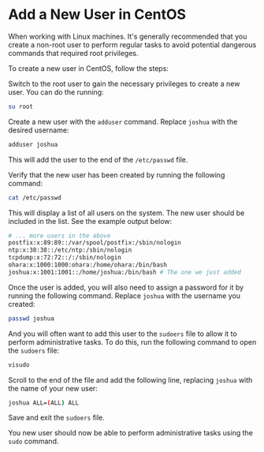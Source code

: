 # Add a New User in CentOS

When working with Linux machines. It's generally recommended that you create a non-root user to perform regular tasks to avoid potential dangerous commands that required root privileges.

To create a new user in CentOS, follow the steps:

Switch to the root user to gain the necessary privileges to create a new user. You can do the running:

```sh
su root
```

Create a new user with the `adduser` command. Replace `joshua` with the desired username:

```sh
adduser joshua
```

This will add the user to the end of the `/etc/passwd` file.

Verify that the new user has been created by running the following command:

```sh
cat /etc/passwd
```

This will display a list of all users on the system. The new user should be included in the list. See the example output below:

```sh
# ... more users in the above
postfix:x:89:89::/var/spool/postfix:/sbin/nologin
ntp:x:38:38::/etc/ntp:/sbin/nologin
tcpdump:x:72:72::/:/sbin/nologin
ohara:x:1000:1000:ohara:/home/ohara:/bin/bash
joshua:x:1001:1001::/home/joshua:/bin/bash # The one we just added
```

Once the user is added, you will also need to assign a password for it by running the following command. Replace `joshua` with the username you created:

```sh
passwd joshua
```

And you will often want to add this user to the `sudoers` file to allow it to perform administrative tasks. To do this, run the following command to open the `sudoers` file:

```sh
visudo
```

Scroll to the end of the file and add the following line, replacing `joshua` with the name of your new user:

```sh
joshua ALL=(ALL) ALL
```

Save and exit the `sudoers` file.

You new user should now be able to perform administrative tasks using the `sudo` command.
